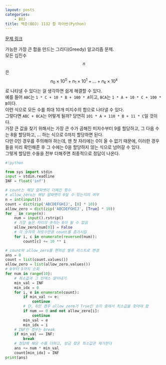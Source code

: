 ```yaml
---
layout: posts
categories:
    - BOJ
title: 백준(BOJ) 1132 합 파이썬(Python)
---
```


[문제 링크](https://www.acmicpc.net/problem/1132)

가능한 가장 큰 합을 만드는 그리디(Greedy) 알고리즘 문제.  
모든 십진수 $$n$$은 $$n_0 \times 10^0 + n_1 \times 10^1 + ... + n_k \times 10^k$$로 나타낼 수 있다는 걸 생각하면 쉽게 해결할 수 있다.  
예를 들어 `ABC`는 `1 * C + 10 * B + 100 * A`이고, `BCA`는 `1 * A + 10 * C + 100 * B`이다.  
이런 식으로 모든 수를 최대 10개 미지수의 합으로 나타낼 수 있다.  
그렇다면 `ABC + BCA`는 어떻게 될까? 당연히 `101 * A + 110 * B + 11 * C`일 것이다.  
가장 큰 값을 찾기 위해서는 가장 큰 수가 곱해진 미지수부터 9를 할당하고, 그 다음 수는 8을 할당하고, ... 하는 식으로 0까지 할당하면 된다.  
다만 0인 경우를 주의해야 하는데, 맨 첫 자리에는 0이 올 수 없기 때문에, 이러한 경우들을 미리 확인해준 후 그 수에는 0을 할당하지 않는 식으로 넘어갈 수 있다.  
그렇게 할당한 수들을 전부 더해주면 최종적으로 정답이 나온다.  


```python
#!python

from sys import stdin
input = stdin.readline
INF = float('inf')

# count는 해당 알파벳이 더해진 횟수
# allow_zero는 해당 알파벳이 0일 수 있는지의 여부
n = int(input())
count = dict(zip('ABCDEFGHIJ', [0] * 10))
allow_zero = dict(zip('ABCDEFGHIJ', [True] * 10))
for _ in range(n):
    num = input().rstrip()
    # 가장 높은 자리의 숫자는 0이 될 수 없음
    allow_zero[num[0]] = False
    # 각 숫자의 자릿수만큼 count를 증가시킴
    for i, c in enumerate(reversed(num)):
        count[c] += 10 ** i

# count와 allow_zero를 편의상 밸류 리스트로 변경
ans = 0
count = list(count.values())
allow_zero = list(allow_zero.values())
# 0부터 9까지 순회
for num in range(10):
    # 최소값과 그 인덱스 알아내기
    min_val = INF
    min_idx = 0
    for i, e in enumerate(count):
        if min_val <= e:
            continue
        # 단, 0인 경우 allow_zero가 True인 숫자 중에서 최소값을 찾아야 함
        if num == 0 and not allow_zero[i]:
            continue
        min_val = e
        min_idx = i
    # INF인 경우는 break
    if min_val == INF:
        break
    # 정답에 해당 수를 더하고, 방금 찾은 최소값은 제거한다
    ans += num * min_val
    count[min_idx] = INF
print(ans)

```
